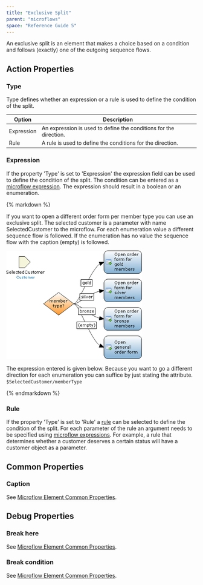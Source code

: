 ```yaml
---
title: "Exclusive Split"
parent: "microflows"
space: "Reference Guide 5"
---
```



An exclusive split is an element that makes a choice based on a condition and follows (exactly) one of the outgoing sequence flows.

## Action Properties

### Type

Type defines whether an expression or a rule is used to define the condition of the split.

<table><thead><tr><th class="confluenceTh">Option</th><th class="confluenceTh">Description</th></tr></thead><tbody><tr><td class="confluenceTd">Expression</td><td class="confluenceTd">An expression is used to define the conditions for the direction.</td></tr><tr><td class="confluenceTd">Rule</td><td class="confluenceTd">A rule is used to define the conditions for the direction.</td></tr></tbody></table>

### Expression

If the property 'Type' is set to 'Expression' the expression field can be used to define the condition of the split. The condition can be entered as a [microflow expression](/refguide5/microflow-expressions). The expression should result in a boolean or an enumeration.

<div class="alert alert-info">{% markdown %}

If you want to open a different order form per member type you can use an exclusive split. The selected customer is a parameter with name SelectedCustomer to the microflow. For each enumeration value a different sequence flow is followed. If the enumeration has no value the sequence flow with the caption (empty) is followed.

![](attachments/819203/918050.png)

The expression entered is given below. Because you want to go a different direction for each enumeration you can suffice by just stating the attribute.
`$SelectedCustomer/memberType`

{% endmarkdown %}</div>

### Rule

If the property 'Type' is set to 'Rule' a [rule](/refguide5/rules) can be selected to define the condition of the split. For each parameter of the rule an argument needs to be specified using [microflow expressions](/refguide5/microflow-expressions). For example, a rule that determines whether a customer deserves a certain status will have a customer object as a parameter.

## Common Properties

### Caption

See [Microflow Element Common Properties](/refguide5/microflow-element-common-properties).

## Debug Properties

### Break here

See [Microflow Element Common Properties](/refguide5/microflow-element-common-properties).

### Break condition

See [Microflow Element Common Properties](/refguide5/microflow-element-common-properties).

